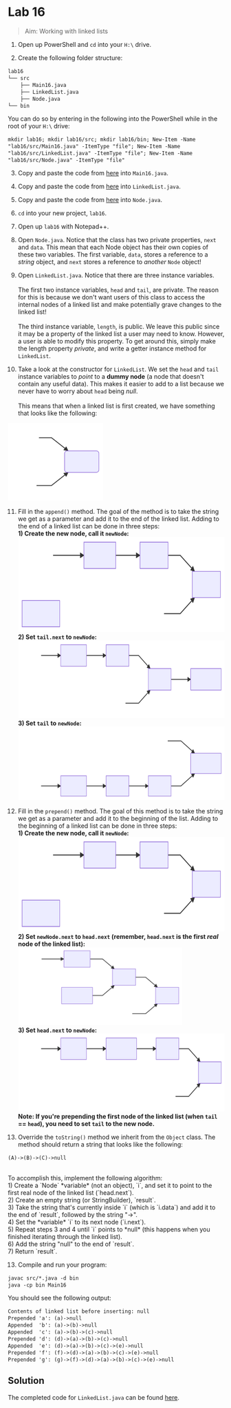 # Lab 16

> Aim: Working with linked lists

1. Open up PowerShell and `cd` into your `H:\` drive.

2. Create the following folder structure:
```
lab16
└── src
    ├── Main16.java
    ├── LinkedList.java
    ├── Node.java
└── bin
```
You can do so by entering in the following into the PowerShell while in the root of your `H:\` drive:
```
mkdir lab16; mkdir lab16/src; mkdir lab16/bin; New-Item -Name "lab16/src/Main16.java" -ItemType "file"; New-Item -Name "lab16/src/LinkedList.java" -ItemType "file"; New-Item -Name "lab16/src/Node.java" -ItemType "file" 
```
3. Copy and paste the code from <a href="/Misc/TODO/Main16.java" target="_blank">here</a> into `Main16.java`.

4. Copy and paste the code from <a href="/Misc/TODO/LinkedList.java" target="_blank">here</a> into `LinkedList.java`.

5. Copy and paste the code from <a href="/Misc/Other/Node.java" target="_blank">here</a> into `Node.java`.

6. `cd` into your new project, `lab16`.

7. Open up `lab16` with Notepad++.

8. Open `Node.java`. Notice that the class has two private properties, `next` and `data`. This mean that each Node object has their own copies of these two variables. The first variable, `data`, stores a reference to a *string* object, and `next` stores a reference to *another* `Node` object!

9. Open `LinkedList.java`. Notice that there are three instance variables.<br/><br/>The first two instance variables, `head` and `tail`, are private. The reason for this is because we don't want users of this class to access the internal nodes of a linked list and make potentially grave changes to the linked list!<br/><br/>The third instance variable, `length`, is public. We leave this public since it may be a property of the linked list a user may need to know. However, a user is able to modify this property. To get around this, simply make the length property *private*, and write a getter instance method for `LinkedList`.

10. Take a look at the constructor for `LinkedList`. We set the `head` and `tail` instance variables to *point* to a **dummy node** (a node that doesn't contain any useful data). This makes it easier to add to a list because we never have to worry about `head` being *null*.<br><br>This means that when a linked list is first created, we have something that looks like the following:<br>
<img src="svg/1.svg" alt="My Awesome SVG" style="height:180px">

11. Fill in the `append()` method. The goal of the method is to take the string we get as a parameter and add it to the end of the linked list. Adding to the end of a linked list can be done in three steps:<br>
    **1) Create the new node, call it `newNode`:**<br><img src="svg/2.svg" alt="My Awesome SVG" style="height:220px"><br>
    **2) Set `tail.next` to `newNode`:**<br>
    <img src="svg/3.svg" alt="My Awesome SVG" style="height:180px"><br>
    **3) Set `tail` to `newNode`:**<br><img src="svg/4.svg" alt="My Awesome SVG" style="height:170px"><br>
12. Fill in the `prepend()` method. The goal of this method is to take the string we get as a parameter and add it to the beginning of the list. Adding to the beginning of a linked list can be done in three steps:<br>
    **1) Create the new node, call it `newNode`:**<br><img src="svg/2.svg" alt="My Awesome SVG" style="height:220px"><br>
    **2) Set `newNode.next` to `head.next` (remember, `head.next` is the first *real* node of the linked list):**<br><img src="svg/6.svg" alt="My Awesome SVG" style="height:180px"><br>
    **3) Set `head.next` to `newNode`:**<br><img src="svg/7.svg" alt="My Awesome SVG" style="height:180px"><br>
    **Note: If you're prepending the first node of the linked list (when `tail` == `head`), you need to set `tail` to the new node.** 

10. Override the `toString()` method we inherit from the `Object` class. The method should return a string that looks like the following:
```
(A)->(B)->(C)->null
```
<br>
To accomplish this, implement the following algorithm:<br>
    1) Create a `Node` *variable* (not an object), `i`, and set it to point to the first real node of the linked list (`head.next`).<br>
    2) Create an empty string (or StringBuilder), `result`.<br>
    3) Take the string that's currently inside `i` (which is `i.data`) and add it to the end of `result`, followed by the string "->".<br>
    4) Set the *variable* `i` to its next node (`i.next`).<br>
    5) Repeat steps 3 and 4 until `i` points to *null* (this happens when you finished iterating through the linked list).<br>
    6) Add the string "null" to the end of `result`.<br>
    7) Return `result`.

13. Compile and run your program:
```
javac src/*.java -d bin
java -cp bin Main16
```
You should see the following output:
```
Contents of linked list before inserting: null
Prepended 'a': (a)->null
Appended  'b': (a)->(b)->null
Appended  'c': (a)->(b)->(c)->null
Prepended 'd': (d)->(a)->(b)->(c)->null
Appended  'e': (d)->(a)->(b)->(c)->(e)->null
Prepended 'f': (f)->(d)->(a)->(b)->(c)->(e)->null
Prepended 'g': (g)->(f)->(d)->(a)->(b)->(c)->(e)->null
```

## Solution
The completed code for `LinkedList.java` can be found <a href="/Misc/Solutions/LinkedList.java" target="_blank">here</a>.
